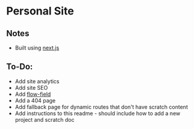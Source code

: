# Personal Site

## Notes
* Built using [next.js](https://nextjs.org/)

## To-Do:
* Add site analytics
* Add site SEO
* Add [flow-field](https://github.com/romellogoodman/flow-field.js)
* Add a 404 page
* Add fallback page for dynamic routes that don't have scratch content
* Add instructions to this readme - should include how to add a new project and scratch doc
